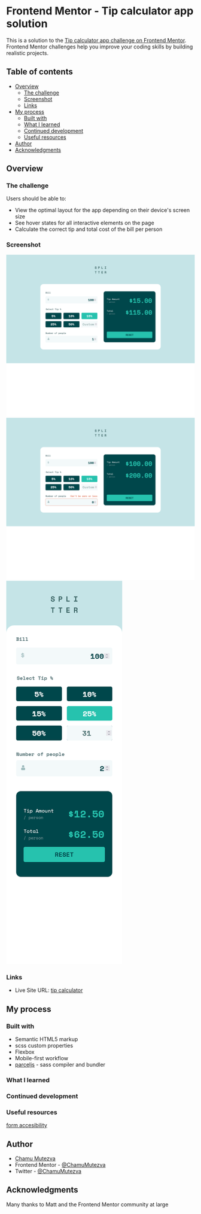# Frontend Mentor - Tip calculator app solution

This is a solution to the [Tip calculator app challenge on Frontend Mentor](https://www.frontendmentor.io/challenges/tip-calculator-app-ugJNGbJUX). Frontend Mentor challenges help you improve your coding skills by building realistic projects.

## Table of contents

- [Overview](#overview)
  - [The challenge](#the-challenge)
  - [Screenshot](#screenshot)
  - [Links](#links)
- [My process](#my-process)
  - [Built with](#built-with)
  - [What I learned](#what-i-learned)
  - [Continued development](#continued-development)
  - [Useful resources](#useful-resources)
- [Author](#author)
- [Acknowledgments](#acknowledgments)

## Overview

### The challenge

Users should be able to:

- View the optimal layout for the app depending on their device's screen size
- See hover states for all interactive elements on the page
- Calculate the correct tip and total cost of the bill per person

### Screenshot

![desktop active state](./images/desktop.png)
![desktop](./images/desktop1.png)
![mobile preview](./images/mobile.png)

### Links

- Live Site URL: [tip calculator](https://chamumutezva.github.io/tip-calculator-app-main/)

## My process

### Built with

- Semantic HTML5 markup
- scss custom properties
- Flexbox
- Mobile-first workflow
- [parceljs](https://parceljs.org/) - sass compiler and bundler

### What I learned

### Continued development

### Useful resources

[form accesibility](https://www.w3.org/WAI/tutorials/forms/notifications/)

## Author

- [Chamu Mutezva](https://github.com/ChamuMutezva)
- Frontend Mentor - [@ChamuMutezva](https://www.frontendmentor.io/profile/ChamuMutezva)
- Twitter - [@ChamuMutezva](https://twitter.com/ChamuMutezva)

## Acknowledgments

Many thanks to Matt and the Frontend Mentor community at large
